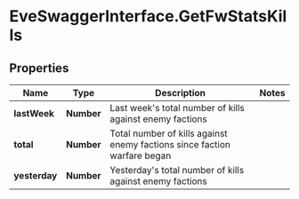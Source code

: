# EveSwaggerInterface.GetFwStatsKills

## Properties
Name | Type | Description | Notes
------------ | ------------- | ------------- | -------------
**lastWeek** | **Number** | Last week&#39;s total number of kills against enemy factions | 
**total** | **Number** | Total number of kills against enemy factions since faction warfare began | 
**yesterday** | **Number** | Yesterday&#39;s total number of kills against enemy factions | 


